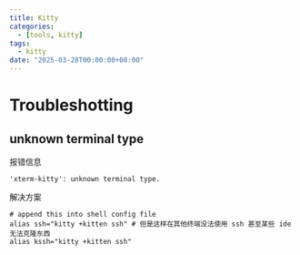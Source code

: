 ```yaml
---
title: Kitty
categories: 
  - [tools, kitty]
tags:
  - kitty
date: "2025-03-28T00:00:00+08:00"
---
```


# Troubleshotting

## unknown terminal type

报错信息

```shell
'xterm-kitty': unknown terminal type.
```

解决方案

```shell
# append this into shell config file
alias ssh="kitty +kitten ssh" # 但是这样在其他终端没法使用 ssh 甚至某些 ide 无法克隆东西
alias kssh="kitty +kitten ssh"
```

